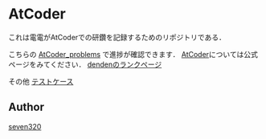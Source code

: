 

AtCoder
====

これは電電がAtCoderでの研鑽を記録するためのリポジトリである．

こちらの
[AtCoder_problems](https://kenkoooo.com/atcoder/?user=denden12&rivals=&kind=category)
で進捗が確認できます．
[AtCoder](https://atcoder.jp/?lang=ja)については公式ページをみてください．
[dendenのランクページ](https://atcoder.jp/users/denden12)


その他
[テストケース](https://www.dropbox.com/sh/arnpe0ef5wds8cv/AAAk_SECQ2Nc6SVGii3rHX6Fa?dl=0)


## Author
[seven320](https://github.com/seven320)
